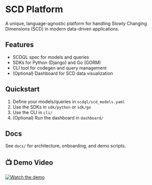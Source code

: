 # SCD Platform

A unique, language-agnostic platform for handling Slowly Changing Dimensions (SCD) in modern data-driven applications.

## Features

- SCDQL spec for models and queries
- SDKs for Python (Django) and Go (GORM)
- CLI tool for codegen and query management
- (Optional) Dashboard for SCD data visualization

## Quickstart

1. Define your models/queries in `scdql/scd_models.yaml`
2. Use the SDKs in `sdk/python` or `sdk/go`
3. Use the CLI in `cli/`
4. (Optional) Run the dashboard in `dashboard/`

## Docs

See `docs/` for architecture, onboarding, and demo scripts.

## 📺 Demo Video

[![Watch the demo](https://cdn.loom.com/sessions/thumbnails/8e4a6235f9004631af482523e3e0a833-with-play.gif)](https://www.loom.com/share/8e4a6235f9004631af482523e3e0a833?sid=9b988016-641e-4cc0-91f2-a8a8ba89a6f5)
